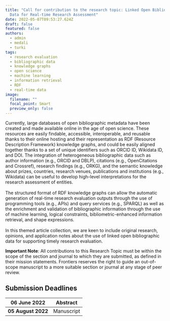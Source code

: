 ```yaml
---
title: "Call for contribution to the research topic: Linked Open Bibliographic
  Data for Real-time Research Assessment"
date: 2022-05-07T09:53:27.624Z
draft: false
featured: false
authors:
  - admin
  - medali
  - turki
tags:
  - research evaluation
  - bibliographic data
  - knowledge graphs
  - open science
  - machine learning
  - information retrieval
  - RDF
  - real-time data
image:
  filename: ""
  focal_point: Smart
  preview_only: false
---
```

<!--StartFragment-->

Currently, large databases of open bibliographic metadata have been created and made available online in the age of open science. These resources are easily findable, accessible, interoperable, and reusable thanks to their online hosting and their representation as RDF (Resource Description Framework) knowledge graphs, and could be easily aligned together thanks to a set of unique identifiers such as ORCID ID, Wikidata ID, and DOI. The integration of heterogeneous bibliographic data such as author information (e.g., ORCID and DBLP), citations (e.g., OpenCitations and Crossref), research findings (e.g., ORKG), and the semantic knowledge about prizes, countries, research venues, publications and institutions (e.g., Wikidata) can be useful to develop high-level interpretations for the research assessment of entities.\
\
The structured format of RDF knowledge graphs can allow the automatic generation of real-time research evaluation outputs through the use of programming tools (e.g., APIs) and query services (e.g., SPARQL) as well as the enrichment and validation of bibliographic information through the use of machine learning, logical constraints, bibliometric-enhanced information retrieval, and shape expressions.\
\
In this themed article collection, we are keen to include original research, opinions, and application notes about the use of linked open bibliographic data for supporting timely research evaluation.

**Important Note**: All contributions to this Research Topic must be within the scope of the section and journal to which they are submitted, as defined in their mission statements. Frontiers reserves the right to guide an out-of-scope manuscript to a more suitable section or journal at any stage of peer review.

## Submission Deadlines

| **06 June 2022**   | Abstract   |
| ------------------ | ---------- |
| **05 August 2022** | Manuscript |

<!--EndFragment-->